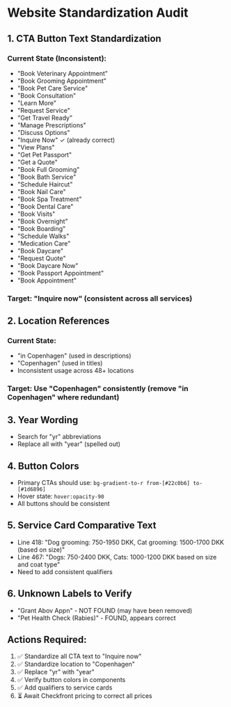 # Website Standardization Audit

## 1. CTA Button Text Standardization

### Current State (Inconsistent):
- "Book Veterinary Appointment"
- "Book Grooming Appointment"
- "Book Pet Care Service"
- "Book Consultation"
- "Learn More"
- "Request Service"
- "Get Travel Ready"
- "Manage Prescriptions"
- "Discuss Options"
- "Inquire Now" ✓ (already correct)
- "View Plans"
- "Get Pet Passport"
- "Get a Quote"
- "Book Full Grooming"
- "Book Bath Service"
- "Schedule Haircut"
- "Book Nail Care"
- "Book Spa Treatment"
- "Book Dental Care"
- "Book Visits"
- "Book Overnight"
- "Book Boarding"
- "Schedule Walks"
- "Medication Care"
- "Book Daycare"
- "Request Quote"
- "Book Daycare Now"
- "Book Passport Appointment"
- "Book Appointment"

### Target: "Inquire now" (consistent across all services)

## 2. Location References

### Current State:
- "in Copenhagen" (used in descriptions)
- "Copenhagen" (used in titles)
- Inconsistent usage across 48+ locations

### Target: Use "Copenhagen" consistently (remove "in Copenhagen" where redundant)

## 3. Year Wording
- Search for "yr" abbreviations
- Replace all with "year" (spelled out)

## 4. Button Colors
- Primary CTAs should use: `bg-gradient-to-r from-[#22c0b6] to-[#1d6896]`
- Hover state: `hover:opacity-90`
- All buttons should be consistent

## 5. Service Card Comparative Text
- Line 418: "Dog grooming: 750-1950 DKK, Cat grooming: 1500-1700 DKK (based on size)"
- Line 467: "Dogs: 750-2400 DKK, Cats: 1000-1200 DKK based on size and coat type"
- Need to add consistent qualifiers

## 6. Unknown Labels to Verify
- "Grant Abov Appn" - NOT FOUND (may have been removed)
- "Pet Health Check (Rabies)" - FOUND, appears correct

## Actions Required:
1. ✅ Standardize all CTA text to "Inquire now"
2. ✅ Standardize location to "Copenhagen"
3. ✅ Replace "yr" with "year"
4. ✅ Verify button colors in components
5. ✅ Add qualifiers to service cards
6. ⏳ Await Checkfront pricing to correct all prices
